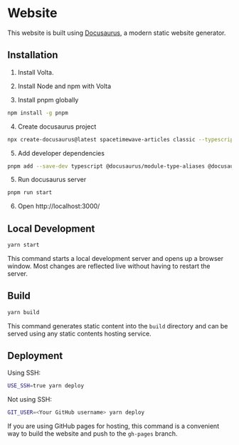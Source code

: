 # Website

This website is built using [Docusaurus](https://docusaurus.io/), a modern static website generator.

## Installation

1. Install Volta.

2. Install Node and npm with Volta

3. Install pnpm globally

```bash
npm install -g pnpm
```

4. Create docusaurus project

```bash
npx create-docusaurus@latest spacetimewave-articles classic --typescript
```

5. Add developer dependencies

```bash
pnpm add --save-dev typescript @docusaurus/module-type-aliases @docusaurus/tsconfig @docusaurus/types
```

5. Run docusaurus server

```bash
pnpm run start
```

6. Open http://localhost:3000/

## Local Development

```bash
yarn start
```

This command starts a local development server and opens up a browser window. Most changes are reflected live without having to restart the server.

## Build

```bash
yarn build
```

This command generates static content into the `build` directory and can be served using any static contents hosting service.

## Deployment

Using SSH:

```bash
USE_SSH=true yarn deploy
```

Not using SSH:

```bash
GIT_USER=<Your GitHub username> yarn deploy
```

If you are using GitHub pages for hosting, this command is a convenient way to build the website and push to the `gh-pages` branch.
